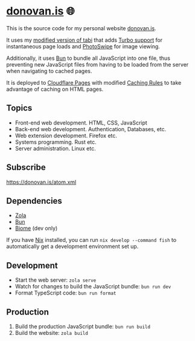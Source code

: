 # [donovan.is](https://donovan.is) 🌐

This is the source code for my personal website [donovan.is](https://donovan.is).

It uses my [modified version of tabi](https://github.com/donovanglover/tabi) that adds [Turbo support](https://turbo.hotwired.dev/) for instantaneous page loads and [PhotoSwipe](https://photoswipe.com/) for image viewing.

Additionally, it uses [Bun](https://bun.sh/) to bundle all JavaScript into one file, thus preventing new JavaScript files from having to be loaded from the server when navigating to cached pages.

It is deployed to [Cloudflare Pages](https://www.cloudflare.com/developer-platform/pages/) with modified [Caching Rules](https://developers.cloudflare.com/cache/concepts/default-cache-behavior/) to take advantage of caching on HTML pages.

## Topics

- Front-end web development. HTML, CSS, JavaScript
- Back-end web development. Authentication, Databases, etc.
- Web extension development. Firefox etc.
- Systems programming. Rust etc.
- Server administration. Linux etc.

## Subscribe

<https://donovan.is/atom.xml>

## Dependencies

- [Zola](https://www.getzola.org/)
- [Bun](https://bun.sh/)
- [Biome](https://biomejs.dev/) (dev only)

If you have [Nix](https://nixos.org/) installed, you can run `nix develop --command fish` to automatically get a development environment set up.

## Development

- Start the web server: `zola serve`
- Watch for changes to build the JavaScript bundle: `bun run dev`
- Format TypeScript code: `bun run format`

## Production

1. Build the production JavaScript bundle: `bun run build`
2. Build the website: `zola build`
